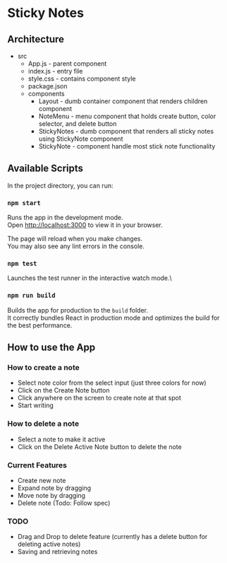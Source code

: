 # Sticky Notes

## Architecture
- src
  - App.js - parent component
  - index.js - entry file
  - style.css - contains component style
  - package.json
  - components 
    - Layout - dumb container component that renders children component
    - NoteMenu - menu component that holds create button, color selector, and delete button
    - StickyNotes - dumb component that renders all sticky notes using StickyNote component
    - StickyNote - component handle most stick note functionality

## Available Scripts

In the project directory, you can run:

### `npm start`

Runs the app in the development mode.\
Open [http://localhost:3000](http://localhost:3000) to view it in your browser.

The page will reload when you make changes.\
You may also see any lint errors in the console.

### `npm test`

Launches the test runner in the interactive watch mode.\

### `npm run build`

Builds the app for production to the `build` folder.\
It correctly bundles React in production mode and optimizes the build for the best performance.

## How to use the App
### How to create a note
- Select note color from the select input (just three colors for now)
- Click on the Create Note button
- Click anywhere on the screen to create note at that spot
- Start writing

### How to delete a note
- Select a note to make it active
- Click on the Delete Active Note button to delete the note

### Current Features
- Create new note
- Expand note by dragging
- Move note by dragging
- Delete note (Todo: Follow spec)
### TODO
- Drag and Drop to delete feature (currently has a delete button for deleting active notes)
- Saving and retrieving notes
